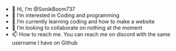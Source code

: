 - 👋 Hi, I’m @SonikBoom737
- 👀 I’m interested in Coding and programming
- 🌱 I’m currently learning coding and how to make a website
- 💞️ I’m looking to collaborate on nothing at the moment
- 📫 How to reach me. You can reach me on discord with the same username I have on Github

<!---
SonikBoom737/SonikBoom737 is a ✨ special ✨ repository because its `README.md` (this file) appears on your GitHub profile.
You can click the Preview link to take a look at your changes.
--->
